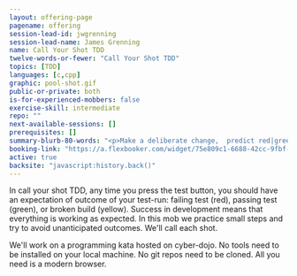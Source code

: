 ```yaml
---
layout: offering-page
pagename: offering
session-lead-id: jwgrenning
session-lead-name: James Grenning
name: Call Your Shot TDD
twelve-words-or-fewer: "Call Your Shot TDD"
topics: [TDD]
languages: [c,cpp]
graphic: pool-shot.gif
public-or-private: both
is-for-experienced-mobbers: false
exercise-skill: intermediate
repo: ""
next-available-sessions: []
prerequisites: []
summary-blurb-80-words: "<p>Make a deliberate change,  predict red|green|yellow.</p>"
booking-link: "https://a.flexbooker.com/widget/75e809c1-6688-42cc-9fbf-77b001c15991?serviceIds=39118"
active: true
backsite: "javascript:history.back()"
---
```

In call your shot TDD, any time you press the test button, you should have an expectation of outcome of your test-run: failing test (red), passing test (green), or broken build (yellow).  Success in development means that everything is working as expected. In this mob we practice small steps and try to avoid unanticipated outcomes.  We'll call each shot.

We'll work on a programming kata hosted on cyber-dojo. No tools need to be installed on your local machine. No git repos need to be cloned. All you need is a modern browser.
